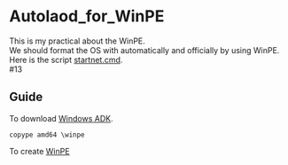 # Autolaod_for_WinPE

This is my practical about the WinPE.<br>
We should format the OS with automatically and officially by using WinPE.<br>
Here is the script [startnet.cmd](https://github.com/yutsunoki/Autolaod_for_WinPE/edit/main/src/startnet.cmd).<br>
#13
## Guide
To download [Windows ADK](https://learn.microsoft.com/en-us/windows-hardware/get-started/adk-install).<br>
```
copype amd64 \winpe
```
To create [WinPE](https://learn.microsoft.com/en-us/windows-hardware/manufacture/desktop/winpe-create-usb-bootable-drive?view=windows-11)

